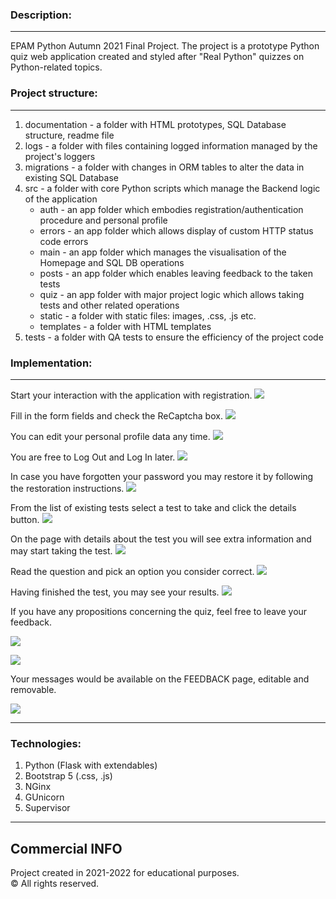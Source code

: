### Description:

---

EPAM Python Autumn 2021 Final Project. The project is a prototype Python quiz web application created and styled after 
"Real Python" quizzes on Python-related topics.

### Project structure:

---

1. documentation - a folder with HTML prototypes, SQL Database structure, readme file
2. logs - a folder with files containing logged information managed by the project's loggers
3. migrations - a folder with changes in ORM tables to alter the data in existing SQL Database
4. src - a folder with core Python scripts which manage the Backend logic of the application
    + auth - an app folder which embodies registration/authentication procedure and personal profile
    + errors - an app folder which allows display of custom HTTP status code errors
    + main - an app folder which manages the visualisation of the Homepage and SQL DB operations
    + posts - an app folder which enables leaving feedback to the taken tests
    + quiz - an app folder with major project logic which allows taking tests and other related operations
    + static - a folder with static files: images, .css, .js etc.
    + templates - a folder with HTML templates
5. tests - a folder with QA tests to ensure the efficiency of the project code

### Implementation:

---

Start your interaction with the application with registration.
![](illustrations/1_reg_empt.png)

Fill in the form fields and check the ReCaptcha box.
![](illustrations/2_reg_fill.png)

You can edit your personal profile data any time.
![](illustrations/3_profile.png)

You are free to Log Out and Log In later.
![](illustrations/4_login.png)

In case you have forgotten your password you may restore it by following the restoration instructions.
![](illustrations/5_restore.png)

From the list of existing tests select a test to take and click the details button.
![](illustrations/6_tests_list.png)

On the page with details about the test you will see extra information and may start taking the test.
![](illustrations/7_test_details.png)

Read the question and pick an option you consider correct.
![](illustrations/8_test_process.png)

Having finished the test, you may see your results. 
![](illustrations/9_test_results.png)

If you have any propositions concerning the quiz, feel free 
to leave your feedback.

![](illustrations/10_feedback_empt.png)

![](illustrations/11_feedback_fill.png)

Your messages would be available on the FEEDBACK page, editable and removable.

![](illustrations/12_feedback_list.png)


---

### Technologies:

1. Python (Flask with extendables)
2. Bootstrap 5 (.css, .js)
3. NGinx
4. GUnicorn
5. Supervisor


---


## Commercial INFO


Project created in 2021-2022 for educational purposes.
<br>
© All rights reserved.
